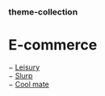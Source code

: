 ### theme-collection

# E-commerce

&minus; [Leisury](https://leisury.vn/) <br />
&minus; [Slurp](https://slurplaboratories.com/) <br />
&minus; [Cool mate](https://www.coolmate.me/) <br />
